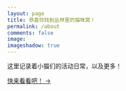```yaml
---
layout: page
title: 恭喜你找到丛林里的猫咪窝！
permalink: /about
comments: false
image: 
imageshadow: true
---
```


这里记录着小猫们的活动日常，以及更多！

<a target="_blank" href="/" class="btn btn-dark"> 快来看看吧！ &rarr;</a>

